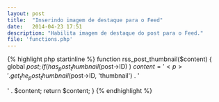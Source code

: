 ```yaml
---
layout: post
title:  "Inserindo imagem de destaque para o Feed"
date:   2014-04-23 17:51
description: "Habilita imagem de destaque do post para o Feed."
file: 'functions.php'
---
```


{% highlight php startinline %}
function rss_post_thumbnail($content) {
	global $post;
	if( has_post_thumbnail($post->ID) )
		$content = '<p>' . get_the_post_thumbnail($post->ID, 'thumbnail') . '</p>' . $content;
		return $content;
}
{% endhighlight %}